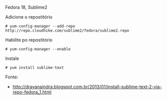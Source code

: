 Fedora 18, Sublime2



Adicione o repostitório
	
	# yum-config-manager --add-repo http://repo.cloudhike.com/sublime2/fedora/sublime2.repo

Habilite po repostitório

	# yum-config-manager --enable

Instale
	
	# yum install sublime-text




Fonte:

* http://drayanaindra.blogspot.com.br/2013/01/install-sublime-text-2-via-repo-fedora_1.html